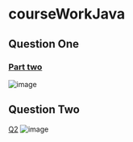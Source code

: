 # courseWorkJava

## Question One 
### [ Part two](./NextAIInc/src/main/java/NextAIInc/NextAIInc.java) 
![image](https://github.com/user-attachments/assets/c8d27474-cfe1-4828-abd8-78f403fd0593)


## Question Two
[Q2](./TriathlonResults/src/main/java/triathlon/com/)
![image](https://github.com/user-attachments/assets/2ed1e2c6-5d89-46bc-85e0-74cb705d7896)

